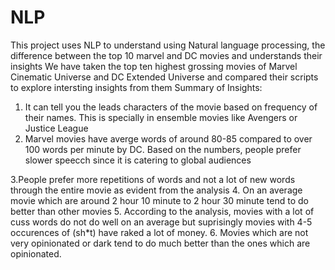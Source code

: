 # NLP
This project uses NLP to understand using Natural language processing, the difference between the top 10 marvel and DC movies and understands their insights
We have taken the top ten highest grossing movies of Marvel Cinematic Universe and DC Extended Universe and compared their scripts to explore intersting insights from them
Summary of Insights:

1. It can tell you the leads characters of the movie based on frequency of their names. This is specially in ensemble movies like Avengers or Justice League
2. Marvel movies have averge words of around 80-85 compared to over 100 words per minute by DC. Based on the numbers, people prefer slower speecch since it is catering to global audiences

3.People prefer more repetitions of words and not a lot of new words through the entire movie as evident from the analysis
4. On an average movie which are around 2 hour 10 minute to 2 hour 30 minute tend to do better than other movies
5. According to the analysis, movies with a lot of cuss words do not do well on an average but suprisingly movies with 4-5 occurences of (sh*t) have raked a lot of money.
6. Movies which are not very opinionated or dark tend to do much better than the ones which are opinionated.
